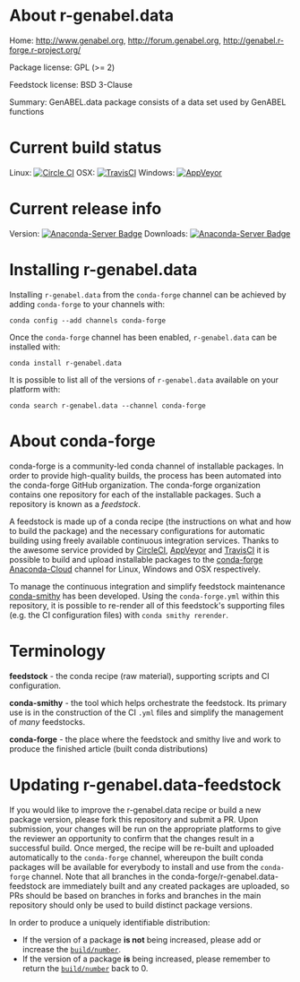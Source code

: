 About r-genabel.data
====================

Home: http://www.genabel.org, http://forum.genabel.org, http://genabel.r-forge.r-project.org/

Package license: GPL (>= 2)

Feedstock license: BSD 3-Clause

Summary: GenABEL.data package consists of a data set used by GenABEL functions



Current build status
====================

Linux: [![Circle CI](https://circleci.com/gh/conda-forge/r-genabel.data-feedstock.svg?style=shield)](https://circleci.com/gh/conda-forge/r-genabel.data-feedstock)
OSX: [![TravisCI](https://travis-ci.org/conda-forge/r-genabel.data-feedstock.svg?branch=master)](https://travis-ci.org/conda-forge/r-genabel.data-feedstock)
Windows: [![AppVeyor](https://ci.appveyor.com/api/projects/status/github/conda-forge/r-genabel.data-feedstock?svg=True)](https://ci.appveyor.com/project/conda-forge/r-genabel-data-feedstock/branch/master)

Current release info
====================
Version: [![Anaconda-Server Badge](https://anaconda.org/conda-forge/r-genabel.data/badges/version.svg)](https://anaconda.org/conda-forge/r-genabel.data)
Downloads: [![Anaconda-Server Badge](https://anaconda.org/conda-forge/r-genabel.data/badges/downloads.svg)](https://anaconda.org/conda-forge/r-genabel.data)

Installing r-genabel.data
=========================

Installing `r-genabel.data` from the `conda-forge` channel can be achieved by adding `conda-forge` to your channels with:

```
conda config --add channels conda-forge
```

Once the `conda-forge` channel has been enabled, `r-genabel.data` can be installed with:

```
conda install r-genabel.data
```

It is possible to list all of the versions of `r-genabel.data` available on your platform with:

```
conda search r-genabel.data --channel conda-forge
```


About conda-forge
=================

conda-forge is a community-led conda channel of installable packages.
In order to provide high-quality builds, the process has been automated into the
conda-forge GitHub organization. The conda-forge organization contains one repository
for each of the installable packages. Such a repository is known as a *feedstock*.

A feedstock is made up of a conda recipe (the instructions on what and how to build
the package) and the necessary configurations for automatic building using freely
available continuous integration services. Thanks to the awesome service provided by
[CircleCI](https://circleci.com/), [AppVeyor](http://www.appveyor.com/)
and [TravisCI](https://travis-ci.org/) it is possible to build and upload installable
packages to the [conda-forge](https://anaconda.org/conda-forge)
[Anaconda-Cloud](http://docs.anaconda.org/) channel for Linux, Windows and OSX respectively.

To manage the continuous integration and simplify feedstock maintenance
[conda-smithy](http://github.com/conda-forge/conda-smithy) has been developed.
Using the ``conda-forge.yml`` within this repository, it is possible to re-render all of
this feedstock's supporting files (e.g. the CI configuration files) with ``conda smithy rerender``.


Terminology
===========

**feedstock** - the conda recipe (raw material), supporting scripts and CI configuration.

**conda-smithy** - the tool which helps orchestrate the feedstock.
                   Its primary use is in the construction of the CI ``.yml`` files
                   and simplify the management of *many* feedstocks.

**conda-forge** - the place where the feedstock and smithy live and work to
                  produce the finished article (built conda distributions)


Updating r-genabel.data-feedstock
=================================

If you would like to improve the r-genabel.data recipe or build a new
package version, please fork this repository and submit a PR. Upon submission,
your changes will be run on the appropriate platforms to give the reviewer an
opportunity to confirm that the changes result in a successful build. Once
merged, the recipe will be re-built and uploaded automatically to the
`conda-forge` channel, whereupon the built conda packages will be available for
everybody to install and use from the `conda-forge` channel.
Note that all branches in the conda-forge/r-genabel.data-feedstock are
immediately built and any created packages are uploaded, so PRs should be based
on branches in forks and branches in the main repository should only be used to
build distinct package versions.

In order to produce a uniquely identifiable distribution:
 * If the version of a package **is not** being increased, please add or increase
   the [``build/number``](http://conda.pydata.org/docs/building/meta-yaml.html#build-number-and-string).
 * If the version of a package **is** being increased, please remember to return
   the [``build/number``](http://conda.pydata.org/docs/building/meta-yaml.html#build-number-and-string)
   back to 0.
